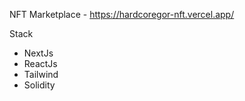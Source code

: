 NFT Marketplace - https://hardcoregor-nft.vercel.app/

Stack
- NextJs
- ReactJs
- Tailwind
- Solidity
